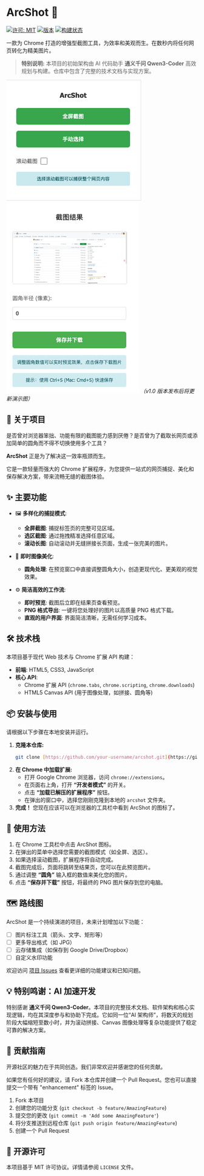 # ArcShot 📸

[![许可: MIT](https://img.shields.io/badge/License-MIT-yellow.svg)](https://opensource.org/licenses/MIT)
[![版本](https://img.shields.io/badge/version-1.0.0-blue.svg)](https://github.com/your-username/arcshot)
[![构建状态](https://img.shields.io/badge/build-passing-brightgreen.svg)](https://github.com/your-username/arcshot)

一款为 Chrome 打造的增强型截图工具，为效率和美观而生。在数秒内将任何网页转化为精美图片。

> **特别说明:** 本项目的初始架构由 AI 代码助手 **通义千问 Qwen3-Coder** 高效规划与构建。仓库中包含了完整的技术文档与实现方案。

![ArcShot 功能演示](https://github.com/wxt2rr/ArcShot/blob/main/images/home.png)
![ArcShot 功能演示](https://github.com/wxt2rr/ArcShot/blob/main/images/result.png)
*（v1.0 版本发布后将更新演示图）*

## 🚀 关于项目

是否曾对浏览器笨拙、功能有限的截图能力感到厌倦？是否曾为了截取长网页或添加简单的圆角而不得不切换使用多个工具？

**ArcShot** 正是为了解决这一效率瓶颈而生。

它是一款轻量而强大的 Chrome 扩展程序，为您提供一站式的网页捕捉、美化和保存解决方案，带来流畅无缝的截图体验。

## ✨ 主要功能

* 🖼️ **多样化的捕捉模式**:
    * **全屏截图**: 捕捉标签页的完整可见区域。
    * **选区截图**: 通过拖拽精准选择任意区域。
    * **滚动长图**: 自动滚动并无缝拼接长页面，生成一张完美的图片。

* 🎨 **即时图像美化**:
    * **圆角处理**: 在预览窗口中直接调整圆角大小，创造更现代化、更美观的视觉效果。

* ⚙️ **简洁高效的工作流**:
    * **即时预览**: 截图后立即在结果页查看预览。
    * **PNG 格式导出**: 一键将您处理好的图片以高质量 PNG 格式下载。
    * **直观的用户界面**: 界面简洁清晰，无需任何学习成本。

## 🛠️ 技术栈

本项目基于现代 Web 技术与 Chrome 扩展 API 构建：

* **前端**: HTML5, CSS3, JavaScript
* **核心 API**:
    * Chrome 扩展 API (`chrome.tabs`, `chrome.scripting`, `chrome.downloads`)
    * HTML5 Canvas API (用于图像处理，如拼接、圆角等)

## 📦 安装与使用

请根据以下步骤在本地安装并运行。

1.  **克隆本仓库:**
    ```sh
    git clone [https://github.com/your-username/arcshot.git](https://github.com/your-username/arcshot.git)
    ```
2.  **在 Chrome 中加载扩展:**
    * 打开 Google Chrome 浏览器，访问 `chrome://extensions`。
    * 在页面右上角，打开 **“开发者模式”** 的开关。
    * 点击 **“加载已解压的扩展程序”** 按钮。
    * 在弹出的窗口中，选择您刚刚克隆到本地的 `arcshot` 文件夹。
3.  **完成！** 您现在应该可以在浏览器的工具栏中看到 ArcShot 的图标了。

## 📖 使用方法

1.  在 Chrome 工具栏中点击 ArcShot 图标。
2.  在弹出的菜单中选择您需要的截图模式（如全屏、选区）。
3.  如果选择滚动截图，扩展程序将自动完成。
4.  截图完成后，页面将跳转至结果页，您可以在此预览图片。
5.  通过调整 **“圆角”** 输入框的数值来美化您的图片。
6.  点击 **“保存并下载”** 按钮，将最终的 PNG 图片保存到您的电脑。

## 🗺️ 路线图

ArcShot 是一个持续演进的项目，未来计划增加以下功能：

* [ ] 图片标注工具（箭头、文字、矩形等）
* [ ] 更多导出格式（如 JPG）
* [ ] 云存储集成（如保存到 Google Drive/Dropbox）
* [ ] 自定义水印功能

欢迎访问 [项目 Issues](https://github.com/your-username/arcshot/issues) 查看更详细的功能建议和已知问题。

## 💡 特别鸣谢：AI 加速开发

特别感谢 **通义千问 Qwen3-Coder**。本项目的完整技术文档、软件架构和核心实现逻辑，均在其深度参与和协助下完成。它如同一位“AI 架构师”，将数天的规划阶段大幅缩短至数小时，并为滚动拼接、Canvas 图像处理等复杂功能提供了稳定可靠的解决方案。

## 🤝 贡献指南

开源社区的魅力在于共同创造。我们非常欢迎并感谢您的任何贡献。

如果您有任何好的建议，请 Fork 本仓库并创建一个 Pull Request。您也可以直接提交一个带有 "enhancement" 标签的 Issue。

1.  Fork 本项目
2.  创建您的功能分支 (`git checkout -b feature/AmazingFeature`)
3.  提交您的更改 (`git commit -m 'Add some AmazingFeature'`)
4.  将分支推送到远程仓库 (`git push origin feature/AmazingFeature`)
5.  创建一个 Pull Request

## 📄 开源许可

本项目基于 MIT 许可协议。详情请参阅 `LICENSE` 文件。
